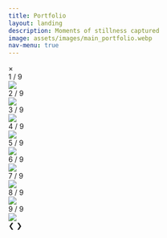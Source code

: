 ```yaml
---
title: Portfolio
layout: landing
description: Moments of stillness captured
image: assets/images/main_portfolio.webp
nav-menu: true
---
```


<!-- Main -->
<div id="main">

<!-- One 
<section id="one">
	<div class="inner">
		<header class="major">
			<h2>Sed amet aliquam</h2>
		</header>
		<p>Nullam et orci eu lorem consequat tincidunt vivamus et sagittis magna sed nunc rhoncus condimentum sem. In efficitur ligula tate urna. Maecenas massa vel lacinia pellentesque lorem ipsum dolor. Nullam et orci eu lorem consequat tincidunt. Vivamus et sagittis libero. Nullam et orci eu lorem consequat tincidunt vivamus et sagittis magna sed nunc rhoncus condimentum sem. In efficitur ligula tate urna.</p>
	</div>
</section> -->

<!-- One -->
<section id="one">
	<div class="inner">

<!-- Two -->
<section id="two">
	<!-- <span class="image fit"><img src="{% link assets/images/main_banner.webp %}" alt="" /></span> -->
	<div class="box alt">
		<div class="row 100% uniform">
			<!-- Start ROW 1 -->
			<div class="4u"><span class="image fit hover-img"><img onclick="openModal();currentSlide(1)" src="{% link assets/images/portfolio_2430.JPG %}" alt="" /></span></div>
			<div class="4u"><span class="image fit hover-img"><img onclick="openModal();currentSlide(2)" src="{% link assets/images/portfolio_2266.JPG %}" alt="" /></span></div>
			<div class="4u$"><span class="image fit hover-img"><img onclick="openModal();currentSlide(3)" src="{% link assets/images/portfolio_2367.JPG %}" alt="" /></span></div>
			<!-- Break ROW 2 -->
			<div class="4u"><span class="image fit hover-img"><img onclick="openModal();currentSlide(4)" src="{% link assets/images/portfolio_1180.JPG %}" alt="" /></span></div>
			<div class="4u"><span class="image fit hover-img"><img onclick="openModal();currentSlide(5)" src="{% link assets/images/about_1160.JPG %}" alt="" /></span></div>
			<div class="4u$"><span class="image fit hover-img"><img onclick="openModal();currentSlide(6)" src="{% link assets/images/portfolio_1156.JPG %}" alt="" /></span></div>
			<!-- Break ROW 3 -->
			<div class="4u"><span class="image fit hover-img"><img onclick="openModal();currentSlide(7)" src="{% link assets/images/portfolio_6186.JPG %}" alt="" /></span></div>
			<div class="4u"><span class="image fit hover-img"><img onclick="openModal();currentSlide(8)" src="{% link assets/images/portfolio_6200.JPG %}" alt="" /></span></div>
			<div class="4u$"><span class="image fit hover-img"><img onclick="openModal();currentSlide(9)" src="{% link assets/images/portfolio_6226.JPG %}" alt="" /></span></div>
		</div>
	</div>
</section>

<!-- The Modal/Lightbox -->
<div id="slideModal" class="slide-modal">
	<!-- The Close button -->
	<span class="close" onclick="closeModal()">&times;</span>
	<!-- Modal content -->
	<div class="modal-content">
		<!-- The slides\images -->
		<!-- Start ROW 1 -->
		<div class="mySlides">
			<div class="numbertext">1 / 9</div>
			<img class="popImage" src="{% link assets/images/portfolio_2430.JPG %}">
		</div>
		<div class="mySlides">
			<div class="numbertext">2 / 9</div>
			<img class="popImage" src="{% link assets/images/portfolio_2266.JPG %}">
		</div>
		<div class="mySlides">
			<div class="numbertext">3 / 9</div>
			<img class="popImage" src="{% link assets/images/portfolio_2367.JPG %}">
		</div>
		<!-- Break ROW 2 -->
		<div class="mySlides">
			<div class="numbertext">4 / 9</div>
			<img class="popImage" src="{% link assets/images/portfolio_1180.webp %}">
		</div>
		<div class="mySlides">
			<div class="numbertext">5 / 9</div>
			<img class="popImage" src="{% link assets/images/portfolio_1160.webp %}">
		</div>
		<div class="mySlides">
			<div class="numbertext">6 / 9</div>
			<img class="popImage" src="{% link assets/images/portfolio_1156.webp %}">
		</div>
		<!-- Break ROW 3 -->
		<div class="mySlides">
			<div class="numbertext">7 / 9</div>
			<img class="popImage" src="{% link assets/images/portfolio_6186.JPG %}">
		</div>
		<div class="mySlides">
			<div class="numbertext">8 / 9</div>
			<img class="popImage" src="{% link assets/images/portfolio_6200.JPG %}">
		</div>
		<div class="mySlides">
			<div class="numbertext">9 / 9</div>
			<img class="popImage" src="{% link assets/images/portfolio_6226.JPG %}">
		</div>
		<!-- Next/previous controls -->
		<a class="prevslide" onclick="plusSlides(-1)">&#10094;</a>
		<a class="nextslide" onclick="plusSlides(1)">&#10095;</a>
		<!-- Caption text 
		<div class="caption-container">
			<p id="caption"></p>
		</div> -->
		<!-- Thumbnail image controls
		<div class="column">
			<img class="demo" src="{% link assets/images/portfolio_2430.JPG %}" onclick="currentSlide(1)" alt="Nature">
		</div>
		<div class="column">
			<img class="demo" src="{% link assets/images/portfolio_2266.JPG %}" onclick="currentSlide(2)" alt="Snow">
		</div>
		<div class="column">
			<img class="demo" src="{% link assets/images/portfolio_2367.JPG %}" onclick="currentSlide(3)" alt="Mountains">
		</div>
		<div class="column">
			<img class="demo" src="img4.jpg" onclick="currentSlide(4)" alt="Lights">
		</div> -->
  	</div>
</div>

<!-- Calling the JavaScript code -->
<script src="{{ '/assets/js/gallery.js' | relative_url }}"></script>

<script>
	// Aviram's to-do list of the gallery implementation:
	// * Make the background blurred out when gallery is open
	// * Make images transition fadein\fadeout between them
	// * DONE - Position the popped up image in center, with bezels (spacing) from top and bottom of browser
	// * DONE - Merge the gallery script into _main.js ??
	// * DONE - Add rounded edges to the pics in gallery
	// * DONE - Create infrastructure for single image enlarge pop-up for blog posts
</script>